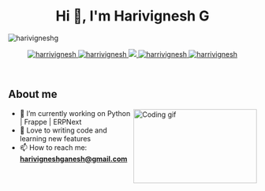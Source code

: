 <h1 align="center">Hi 👋, I'm Harivignesh G</h1>
<p align="left"> <img src="https://komarev.com/ghpvc/?username=harivigneshg&label=Profile%20views&color=0e75b6&style=flat" alt="harivigneshg" /> </p>

<p align="center">
 <a href="https://harrivignesh.vercel.app" target="blank">
  <img src="https://img.shields.io/badge/Website-DC143C?style=for-the-badge&logo=medium&logoColor=white"alt="harrivignesh"/>
 </a>
 <a href="https://www.linkedin.com/in/harivigneshg" target="_blank">
  <img src="https://img.shields.io/badge/LinkedIn-0077B5?style=for-the-badge&logo=linkedin&logoColor=white" alt="harrivignesh"/>
 </a>
 
 <a href="https://twitter.com/harivigneshG" target="_blank">
  <img src="https://img.shields.io/badge/Twitter-1DA1F2?style=for-the-badge&logo=twitter&logoColor=white" />
 </a>
 <a href="https://instagram.com/harrivignesh" target="_blank">
  <img src="https://img.shields.io/badge/Instagram-fe4164?style=for-the-badge&logo=instagram&logoColor=white" alt="harrivignesh" />
 </a> 
 <a href="https://facebook.com/hari.vignesh.77398/" target="_blank">
  <img src="https://img.shields.io/badge/Facebook-20BEFF?&style=for-the-badge&logo=facebook&logoColor=white" alt="harrivignesh"  />
  </a> 
</p>
<br />

## About me
<p>
 <img align="right" width="250" height="150" src="https://camo.githubusercontent.com/7de37139d0b4c1ce40865e799b446c0e963a3dd8fb68d239707237c40604fa3d/68747470733a2f2f63646e2e6472696262626c652e636f6d2f75736572732f3733303730332f73637265656e73686f74732f363538313234332f6176656e746f2e676966" alt="Coding gif" />

- 🔭 I’m currently working on Python | Frappe | ERPNext
- 🌱 Love to writing code and learning new features
- 📫 How to reach me: **harivigneshganesh@gmail.com**

</p>

<br/>
<br/>
<br/>





